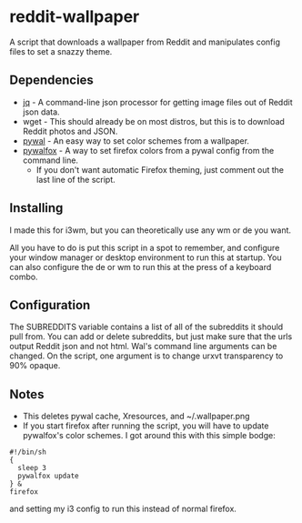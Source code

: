 # reddit-wallpaper
A script that downloads a wallpaper from Reddit and manipulates config files to set a snazzy theme.

## Dependencies
  - [jq](https://github.com/stedolan/jq) - A command-line json processor for getting image files out of Reddit json data.
  - wget - This should already be on most distros, but this is to download Reddit photos and JSON.
  - [pywal](https://github.com/dylanaraps/pywal) - An easy way to set color schemes from a wallpaper.
  - [pywalfox](https://github.com/Frewacom/pywalfox) - A way to set firefox colors from a pywal config from the command line.
    - If you don't want automatic Firefox theming, just comment out the last line of the script.

## Installing
I made this for i3wm, but you can theoretically use any wm or de you want.

All you have to do is put this script in a spot to remember, and configure your window manager or desktop environment to run this at startup.
You can also configure the de or wm to run this at the press of a keyboard combo.

## Configuration
The SUBREDDITS variable contains a list of all of the subreddits it should pull from.  You can add or delete subreddits, but just make sure that the urls output Reddit json and not html.
Wal's command line arguments can be changed.  On the script, one argument is to change urxvt transparency to 90% opaque.

## Notes
  - This deletes pywal cache, Xresources, and ~/.wallpaper.png
  - If you start firefox after running the script, you will have to update pywalfox's color schemes.  I got around this with this simple bodge:
```
#!/bin/sh
{
  sleep 3
  pywalfox update
} &
firefox
```
and setting my i3 config to run this instead of normal firefox.

